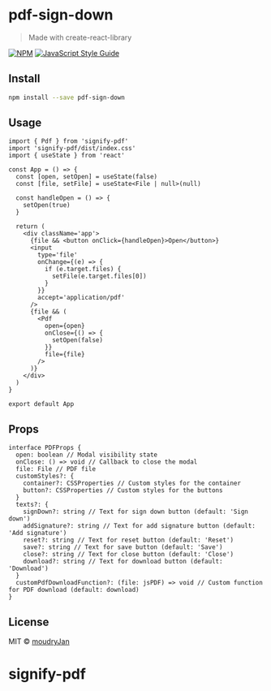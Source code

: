 # pdf-sign-down

> Made with create-react-library

[![NPM](https://img.shields.io/npm/v/pdf-sign-down.svg)](https://www.npmjs.com/package/pdf-sign-down) [![JavaScript Style Guide](https://img.shields.io/badge/code_style-standard-brightgreen.svg)](https://standardjs.com)

## Install

```bash
npm install --save pdf-sign-down
```

## Usage

```tsx
import { Pdf } from 'signify-pdf'
import 'signify-pdf/dist/index.css'
import { useState } from 'react'

const App = () => {
  const [open, setOpen] = useState(false)
  const [file, setFile] = useState<File | null>(null)

  const handleOpen = () => {
    setOpen(true)
  }

  return (
    <div className='app'>
      {file && <button onClick={handleOpen}>Open</button>}
      <input
        type='file'
        onChange={(e) => {
          if (e.target.files) {
            setFile(e.target.files[0])
          }
        }}
        accept='application/pdf'
      />
      {file && (
        <Pdf
          open={open}
          onClose={() => {
            setOpen(false)
          }}
          file={file}
        />
      )}
    </div>
  )
}

export default App
```

## Props

```tsx
interface PDFProps {
  open: boolean // Modal visibility state
  onClose: () => void // Callback to close the modal
  file: File // PDF file
  customStyles?: {
    container?: CSSProperties // Custom styles for the container
    button?: CSSProperties // Custom styles for the buttons
  }
  texts?: {
    signDown?: string // Text for sign down button (default: 'Sign down')
    addSignature?: string // Text for add signature button (default: 'Add signature')
    reset?: string // Text for reset button (default: 'Reset')
    save?: string // Text for save button (default: 'Save')
    close?: string // Text for close button (default: 'Close')
    download?: string // Text for download button (default: 'Download')
  }
  customPdfDownloadFunction?: (file: jsPDF) => void // Custom function for PDF download (default: download)
}
```

## License

MIT © [moudryJan](https://github.com/moudryJan)

# signify-pdf
